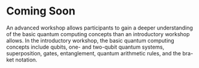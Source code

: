 # Coming Soon

An advanced workshop allows participants to gain a deeper understanding of the basic quantum computing concepts than an introductory workshop allows. In the introductory workshop, the basic quantum computing concepts include qubits, one- and two-qubit quantum systems,  superposition, gates, entanglement, quantum arithmetic rules, and the bra-ket notation.  